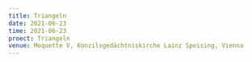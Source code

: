 ```yaml
---
title: Triangeln
date: 2021-06-23
time: 2021-06-23
proect: Triangeln
venue: Moquette V, Konzilsgedächtniskirche Lainz Speising, Vienna
---
```

